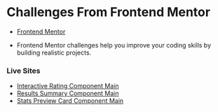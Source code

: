 # Challenges From Frontend Mentor

- [Frontend Mentor](https://www.frontendmentor.io/profile/lucaspicinini)

- Frontend Mentor challenges help you improve your coding skills by building realistic projects. 

### Live Sites

- [Interactive Rating Component Main](https://lucaspicinini.github.io/front-end-mentor-challenges/interactive-rating-component-main/)
- [Results Summary Component Main](https://lucaspicinini.github.io/front-end-mentor-challenges/results-summary-component-main/)
- [Stats Preview Card Component Main](https://lucaspicinini.github.io/front-end-mentor-challenges/stats-preview-card-component-main/)